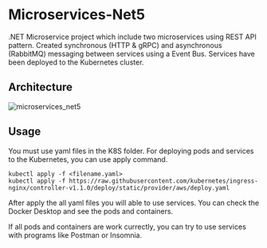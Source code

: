 # Microservices-Net5
.NET Microservice project which include two microservices using REST API pattern. Created synchronous (HTTP &amp; gRPC) and asynchronous (RabbitMQ) messaging between services using a Event Bus. Services have been deployed to the Kubernetes cluster.

## Architecture
![microservices_net5](https://user-images.githubusercontent.com/60652185/150120639-6a86cfe2-9da7-47b2-973f-1e05b22ffb88.png)

## Usage
You must use yaml files in the K8S folder. 
For deploying pods and services to the Kubernetes, you can use apply command.
```
kubectl apply -f <filename.yaml>
kubectl apply -f https://raw.githubusercontent.com/kubernetes/ingress-nginx/controller-v1.1.0/deploy/static/provider/aws/deploy.yaml
```
After apply the all yaml files you will able to use services. You can check the Docker Desktop and see the pods and containers.

If all pods and containers are work currectly, you can try to use services with programs like Postman or Insomnia.
